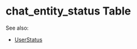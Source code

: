 # chat_entity_status Table

See also: 
- [UserStatus](https://github.com/alexeysp11/velocipede-utils/blob/main/docs/Models/Business/InformationSystem/UserStatus.md)

